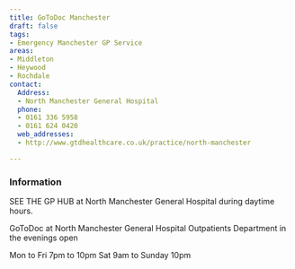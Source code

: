 ```yaml
---
title: GoToDoc Manchester
draft: false
tags:
- Emergency Manchester GP Service
areas:
- Middleton
- Heywood
- Rochdale
contact:
  Address:
  - North Manchester General Hospital
  phone:
  - 0161 336 5958
  - 0161 624 0420
  web_addresses:
  - http://www.gtdhealthcare.co.uk/practice/north-manchester

---
```


### Information
SEE THE GP HUB at North Manchester General Hospital
during daytime hours. 

GoToDoc at North Manchester General Hospital
Outpatients Department in the evenings open

Mon to Fri 7pm to 10pm
Sat 9am  to Sunday 10pm
